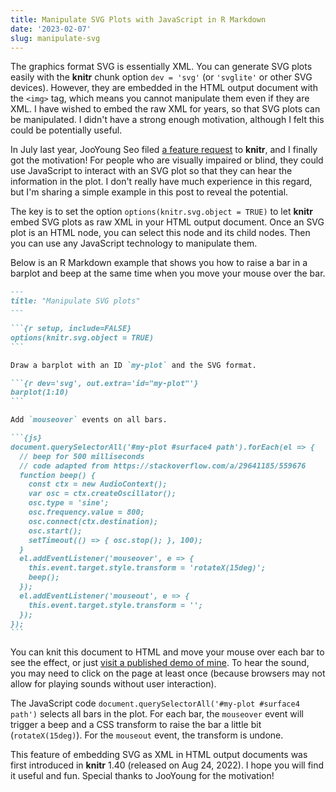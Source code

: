 ```yaml
---
title: Manipulate SVG Plots with JavaScript in R Markdown
date: '2023-02-07'
slug: manipulate-svg
---
```


The graphics format SVG is essentially XML. You can generate SVG plots easily
with the **knitr** chunk option `dev = 'svg'` (or `'svglite'` or other SVG
devices). However, they are embedded in the HTML output document with the
`<img>` tag, which means you cannot manipulate them even if they are XML. I have
wished to embed the raw XML for years, so that SVG plots can be manipulated. I
didn't have a strong enough motivation, although I felt this could be
potentially useful.

In July last year, JooYoung Seo filed [a feature
request](https://github.com/yihui/knitr/issues/2152) to **knitr**, and I finally
got the motivation! For people who are visually impaired or blind, they could
use JavaScript to interact with an SVG plot so that they can hear the
information in the plot. I don't really have much experience in this regard, but
I'm sharing a simple example in this post to reveal the potential.

The key is to set the option `options(knitr.svg.object = TRUE)` to let **knitr**
embed SVG plots as raw XML in your HTML output document. Once an SVG plot is an
HTML node, you can select this node and its child nodes. Then you can use any
JavaScript technology to manipulate them.

Below is an R Markdown example that shows you how to raise a bar in a barplot
and beep at the same time when you move your mouse over the bar.

```` markdown
---
title: "Manipulate SVG plots"
---

```{r setup, include=FALSE}
options(knitr.svg.object = TRUE)
```

Draw a barplot with an ID `my-plot` and the SVG format.

```{r dev='svg', out.extra='id="my-plot"'}
barplot(1:10)
```

Add `mouseover` events on all bars.

```{js}
document.querySelectorAll('#my-plot #surface4 path').forEach(el => {
  // beep for 500 milliseconds
  // code adapted from https://stackoverflow.com/a/29641185/559676
  function beep() {
    const ctx = new AudioContext();
    var osc = ctx.createOscillator();
    osc.type = 'sine';
    osc.frequency.value = 800;
    osc.connect(ctx.destination);
    osc.start(); 
    setTimeout(() => { osc.stop(); }, 100);
  }
  el.addEventListener('mouseover', e => {
    this.event.target.style.transform = 'rotateX(15deg)';
    beep();
  });
  el.addEventListener('mouseout', e => {
    this.event.target.style.transform = '';
  });
});
```
````

You can knit this document to HTML and move your mouse over each bar to see the
effect, or just [visit a published demo of
mine](https://rpubs.com/yihui/manipulate-svg). To hear the sound, you may need
to click on the page at least once (because browsers may not allow for playing
sounds without user interaction).

The JavaScript code `document.querySelectorAll('#my-plot #surface4 path')`
selects all bars in the plot. For each bar, the `mouseover` event will trigger a
beep and a CSS transform to raise the bar a little bit (`rotateX(15deg)`). For
the `mouseout` event, the transform is undone.

This feature of embedding SVG as XML in HTML output documents was first
introduced in **knitr** 1.40 (released on Aug 24, 2022). I hope you will find it
useful and fun. Special thanks to JooYoung for the motivation!
